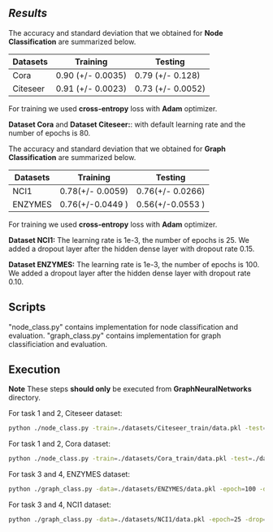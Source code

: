 ***Results***
-------------

The accuracy and standard deviation that we obtained for **Node Classification** are summarized below.

| Datasets | Training | Testing |
| ------ | ------ |------|
| Cora | 0.90 (+/- 0.0035) | 0.79 (+/- 0.128)| 
| Citeseer | 0.91 (+/- 0.0023) | 0.73 (+/- 0.0052)| 

For training we used **cross-entropy** loss with **Adam** optimizer. 

**Dataset Cora** and **Dataset Citeseer:**: with default learning rate and the number of epochs is 80.

The accuracy and standard deviation that we obtained for **Graph Classification** are summarized below.

| Datasets | Training | Testing |
| ------ | ------ |------|
| NCI1 |  0.78(+/- 0.0059) | 0.76(+/- 0.0266)| 
| ENZYMES |  0.76(+/-0.0449 ) | 0.56(+/-0.0553 )| 

For training we used **cross-entropy** loss with **Adam** optimizer. 

**Dataset NCI1:** The learning rate is 1e-3, the number of epochs is 25. We added a dropout layer after the hidden dense layer with dropout rate 0.15.

**Dataset ENZYMES:** The learning rate is 1e-3, the number of epochs is 100.  We added a dropout layer after the hidden dense layer with dropout rate 0.10.

****Scripts****
----------------
"node_class.py" contains implementation for node classification and evaluation. 
"graph_class.py" contains implementation for graph classificiation and evaluation.

****Execution****
-----------------

 **Note**
These steps **should only** be executed from **GraphNeuralNetworks** directory.

    
For task 1 and 2, Citeseer dataset:
    
```sh
python ./node_class.py -train=./datasets/Citeseer_train/data.pkl -test=./datasets/Citeseer_eval/data.pkl
```

For task 1 and 2, Cora dataset:

```sh
python ./node_class.py -train=./datasets/Cora_train/data.pkl -test=./datasets/Cora_eval/data.pkl
```

For task 3 and 4, ENZYMES dataset:
    
```sh
python ./graph_class.py -data=./datasets/ENZYMES/data.pkl -epoch=100 -drop=0.10 
```

For task 3 and 4, NCI1 dataset:

```sh
python ./graph_class.py -data=./datasets/NCI1/data.pkl -epoch=25 -drop=0.15
```
